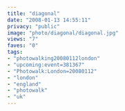 ```yaml
---
title: "diagonal"
date: "2008-01-13 14:55:11"
privacy: "public"
image: "photo/diagonal/diagonal.jpg"
views: "7"
faves: "0"
tags:
- "photowalking20080112london"
- "upcoming:event=381367"
- "Photowalk:London=20080112"
- "london"
- "england"
- "photowalk"
- "uk"
---
```



